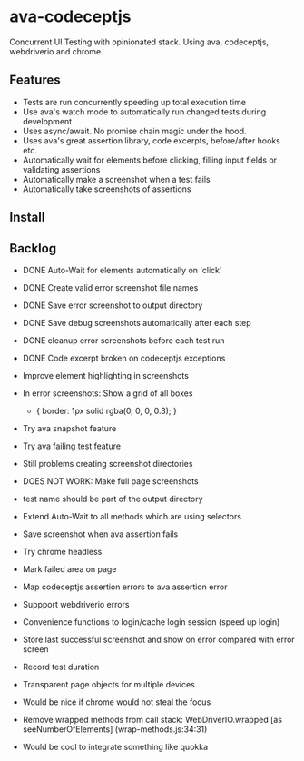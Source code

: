 ava-codeceptjs
==============

Concurrent UI Testing with opinionated stack. Using ava, codeceptjs, webdriverio and chrome. 

## Features

- Tests are run concurrently speeding up total execution time
- Use ava's watch mode to automatically run changed tests during development
- Uses async/await. No promise chain magic under the hood.
- Uses ava's great assertion library, code excerpts, before/after hooks etc.
- Automatically wait for elements before clicking, filling input fields or validating assertions
- Automatically make a screenshot when a test fails
- Automatically take screenshots of assertions

## Install


## Backlog

- DONE Auto-Wait for elements automatically on 'click'
- DONE Create valid error screenshot file names
- DONE Save error screenshot to output directory
- DONE Save debug screenshots automatically after each step
- DONE cleanup error screenshots before each test run
- DONE Code excerpt broken on codeceptjs exceptions

- Improve element highlighting in screenshots
- In error screenshots: Show a grid of all boxes
    * { 
      border: 1px solid rgba(0, 0, 0, 0.3);
    }
- Try ava snapshot feature
- Try ava failing test feature
- Still problems creating screenshot directories
- DOES NOT WORK: Make full page screenshots
- test name should be part of the output directory
- Extend Auto-Wait to all methods which are using selectors
- Save screenshot when ava assertion fails
- Try chrome headless
- Mark failed area on page
- Map codeceptjs assertion errors to ava assertion error
- Suppport webdriverio errors
- Convenience functions to login/cache login session (speed up login)
- Store last successful screenshot and show on error compared with error screen
- Record test duration
- Transparent page objects for multiple devices
- Would be nice if chrome would not steal the focus
- Remove wrapped methods from call stack: WebDriverIO.wrapped [as seeNumberOfElements] (wrap-methods.js:34:31)
- Would be cool to integrate something like quokka
